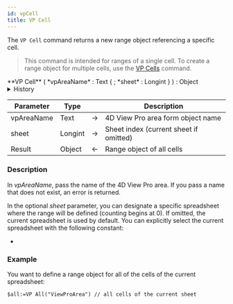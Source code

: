 ```yaml
---
id: vpCell
title: VP Cell
---
```


The `VP Cell` command <!-- REF _command_.VP_Cell.Summary -->returns a new range object referencing a specific cell<!-- END REF -->. 

>This command is intended for ranges of a single cell. To create a range object for multiple cells, use the [VP Cells](cmd_vpCells.md) command.

<!-- REF _command_.VP_Cell.Syntax -->**VP Cell** ( *vpAreaName* : Text { ; *sheet* : Longint } )  : Object<!-- END REF -->  

<details><summary>History</summary>
|Version|Changes|
|---|---|
|v17 R4|Added
</details>

<!-- REF _command_.VP_Cell.Params -->

|Parameter|Type| |Description|
|---|---|---|---|
|vpAreaName| Text|->|4D View Pro area form object name|
|sheet|Longint|->|Sheet index (current sheet if omitted)|	
|Result|Object|<-|Range object of all cells|
<!-- END REF -->  

### Description

In *vpAreaName*, pass the name of the 4D View Pro area. If you pass a name that does not exist, an error is returned.

In the optional *sheet* parameter, you can designate a specific spreadsheet where the range will be defined (counting begins at 0). If omitted, the current spreadsheet is used by default. You can explicitly select the current spreadsheet with the following constant:

*	<!-- INCLUDE vk_current_sheet2.Syntax -->




### Example  

You want to define a range object for all of the cells of the current spreadsheet:

```4d
$all:=VP All("ViewProArea") // all cells of the current sheet
```
